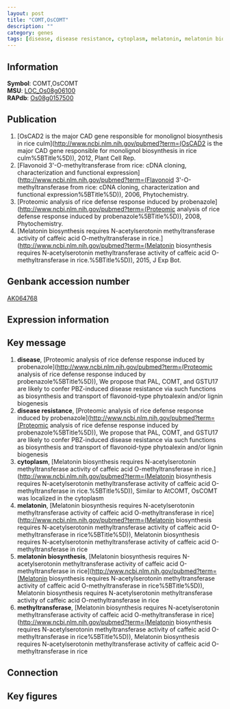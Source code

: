 ```yaml
---
layout: post
title: "COMT,OsCOMT"
description: ""
category: genes
tags: [disease, disease resistance, cytoplasm, melatonin, melatonin biosynthesis, methyltransferase, Gene]
---
```


## Information
__Symbol__: COMT,OsCOMT  
__MSU__: [LOC_Os08g06100](http://rice.plantbiology.msu.edu/cgi-bin/ORF_infopage.cgi?orf=LOC_Os08g06100)  
__RAPdb__: [Os08g0157500](http://rapdb.dna.affrc.go.jp/viewer/gbrowse_details/irgsp1?name=Os08g0157500)  

## Publication
1. [OsCAD2 is the major CAD gene responsible for monolignol biosynthesis in rice culm](http://www.ncbi.nlm.nih.gov/pubmed?term=(OsCAD2 is the major CAD gene responsible for monolignol biosynthesis in rice culm%5BTitle%5D)), 2012, Plant Cell Rep.
2. [Flavonoid 3'-O-methyltransferase from rice: cDNA cloning, characterization and functional expression](http://www.ncbi.nlm.nih.gov/pubmed?term=(Flavonoid 3'-O-methyltransferase from rice: cDNA cloning, characterization and functional expression%5BTitle%5D)), 2006, Phytochemistry.
3. [Proteomic analysis of rice defense response induced by probenazole](http://www.ncbi.nlm.nih.gov/pubmed?term=(Proteomic analysis of rice defense response induced by probenazole%5BTitle%5D)), 2008, Phytochemistry.
4. [Melatonin biosynthesis requires N-acetylserotonin methyltransferase activity of caffeic acid O-methyltransferase in rice.](http://www.ncbi.nlm.nih.gov/pubmed?term=(Melatonin biosynthesis requires N-acetylserotonin methyltransferase activity of caffeic acid O-methyltransferase in rice.%5BTitle%5D)), 2015, J Exp Bot.

## Genbank accession number
[AK064768](http://www.ncbi.nlm.nih.gov/nuccore/AK064768)

## Expression information

## Key message
1. __disease__, [Proteomic analysis of rice defense response induced by probenazole](http://www.ncbi.nlm.nih.gov/pubmed?term=(Proteomic analysis of rice defense response induced by probenazole%5BTitle%5D)),  We propose that PAL, COMT, and GSTU17 are likely to confer PBZ-induced disease resistance via such functions as biosynthesis and transport of flavonoid-type phytoalexin and/or lignin biogenesis
2. __disease resistance__, [Proteomic analysis of rice defense response induced by probenazole](http://www.ncbi.nlm.nih.gov/pubmed?term=(Proteomic analysis of rice defense response induced by probenazole%5BTitle%5D)),  We propose that PAL, COMT, and GSTU17 are likely to confer PBZ-induced disease resistance via such functions as biosynthesis and transport of flavonoid-type phytoalexin and/or lignin biogenesis
3. __cytoplasm__, [Melatonin biosynthesis requires N-acetylserotonin methyltransferase activity of caffeic acid O-methyltransferase in rice.](http://www.ncbi.nlm.nih.gov/pubmed?term=(Melatonin biosynthesis requires N-acetylserotonin methyltransferase activity of caffeic acid O-methyltransferase in rice.%5BTitle%5D)),  Similar to AtCOMT, OsCOMT was localized in the cytoplasm
4. __melatonin__, [Melatonin biosynthesis requires N-acetylserotonin methyltransferase activity of caffeic acid O-methyltransferase in rice](http://www.ncbi.nlm.nih.gov/pubmed?term=(Melatonin biosynthesis requires N-acetylserotonin methyltransferase activity of caffeic acid O-methyltransferase in rice%5BTitle%5D)), Melatonin biosynthesis requires N-acetylserotonin methyltransferase activity of caffeic acid O-methyltransferase in rice
5. __melatonin biosynthesis__, [Melatonin biosynthesis requires N-acetylserotonin methyltransferase activity of caffeic acid O-methyltransferase in rice](http://www.ncbi.nlm.nih.gov/pubmed?term=(Melatonin biosynthesis requires N-acetylserotonin methyltransferase activity of caffeic acid O-methyltransferase in rice%5BTitle%5D)), Melatonin biosynthesis requires N-acetylserotonin methyltransferase activity of caffeic acid O-methyltransferase in rice
6. __methyltransferase__, [Melatonin biosynthesis requires N-acetylserotonin methyltransferase activity of caffeic acid O-methyltransferase in rice](http://www.ncbi.nlm.nih.gov/pubmed?term=(Melatonin biosynthesis requires N-acetylserotonin methyltransferase activity of caffeic acid O-methyltransferase in rice%5BTitle%5D)), Melatonin biosynthesis requires N-acetylserotonin methyltransferase activity of caffeic acid O-methyltransferase in rice

## Connection

## Key figures


